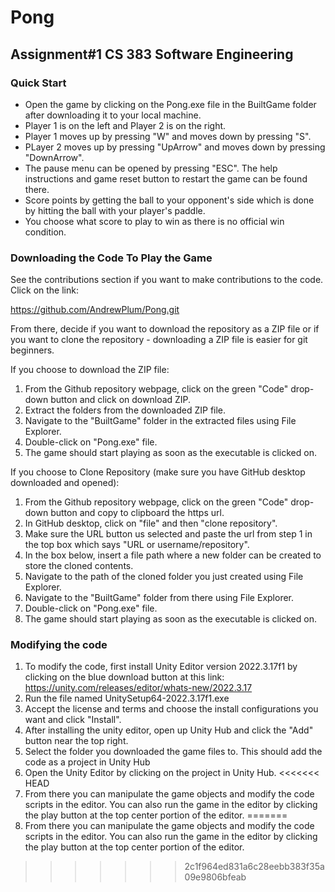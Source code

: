 # Pong
## Assignment#1 CS 383 Software Engineering
### Quick Start
- Open the game by clicking on the Pong.exe file in the BuiltGame folder after downloading it to your local machine.
- Player 1 is on the left and Player 2 is on the right.
- Player 1 moves up by pressing "W" and moves down by pressing "S".
- PLayer 2 moves up by pressing "UpArrow" and moves down by pressing "DownArrow".
- The pause menu can be opened by pressing "ESC". The help instructions and game reset button to restart the game can be found there.
- Score points by getting the ball to your opponent's side which is done by hitting the ball with your player's paddle.
- You choose what score to play to win as there is no official win condition. 

### Downloading the Code To Play the Game
See the contributions section if you want to make contributions to the code. Click on the link:

https://github.com/AndrewPlum/Pong.git

From there, decide if you want to download the repository as a ZIP file or if you want to clone the repository - downloading a ZIP file is easier for git beginners.

If you choose to download the ZIP file:
1) From the Github repository webpage, click on the green "Code" drop-down button and click on download ZIP.
2) Extract the folders from the downloaded ZIP file.
3) Navigate to the "BuiltGame" folder in the extracted files using File Explorer.
4) Double-click on "Pong.exe" file.
5) The game should start playing as soon as the executable is clicked on.

If you choose to Clone Repository (make sure you have GitHub desktop downloaded and opened):
1) From the Github repository webpage, click on the green "Code" drop-down button and copy to clipboard the https url.
2) In GitHub desktop, click on "file" and then "clone repository".
3) Make sure the URL button us selected and paste the url from step 1 in the top box which says "URL or username/repository".
4) In the box below, insert a file path where a new folder can be created to store the cloned contents. 
5) Navigate to the path of the cloned folder you just created using File Explorer.
6) Navigate to the "BuiltGame" folder from there using File Explorer.
7) Double-click on "Pong.exe" file.
8) The game should start playing as soon as the executable is clicked on.

### Modifying the code 
1) To modify the code, first install Unity Editor version 2022.3.17f1 by clicking on the blue download button at this link:
https://unity.com/releases/editor/whats-new/2022.3.17
2) Run the file named UnitySetup64-2022.3.17f1.exe
3) Accept the license and terms and choose the install configurations you want and click "Install".
4) After installing the unity editor, open up Unity Hub and click the "Add" button near the top right.
5) Select the folder you downloaded the game files to. This should add the code as a project in Unity Hub
6) Open the Unity Editor by clicking on the project in Unity Hub.
<<<<<<< HEAD
7) From there you can manipulate the game objects and modify the code scripts in the editor. You can also run the game in the editor by clicking the play button at the top center portion of the editor. 
=======
7) From there you can manipulate the game objects and modify the code scripts in the editor. You can also run the game in the editor by clicking the play button at the top center portion of the editor. 
>>>>>>> 2c1f964ed831a6c28eebb383f35a09e9806bfeab
